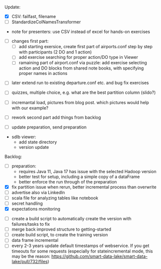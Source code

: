 Update:
- [x] CSV: failfast, filename 
- [ ] StandardizeColNamesTransformer
- note for presenters: use CSV instead of excel for hands-on exercises
- [ ] changes first part: 
   + [ ] add starting exersice, create first part of airports.conf step by step with participants (2 DO and 1 action)
    + [ ] add exercise searching for proper action/DO type in Viewer
  + [ ] ramaining part of airport.conf via puzzle: add exercise selecting action and DO blocks from shared note books, with specifying proper names in actions

+ [ ] later extend run to existing departure.conf etc. and bug fix exercises
- [ ] quizzes, multiple choice, e.g. what are the best partition column (slido?)
- [ ] incremantal load, pictures from blog post. which pictures would help with our example?
- [ ] rework second part add things from backlog

- [ ] update preparation, send preparation
- sdlb viewer: 
  + add state directory
  + version update

Backlog:
+ [ ] preparation:
  + requires Java 11, Java 17 has issue with the selected Hadoop version
  + better test for setup, including a simple copy of a dataFrame
  + better enforce the run through of the preparation
+ [x] fix partition issue when rerun, better incremental process than overwrite
+ [ ] advertise also via LinkedIn
+ [ ] scala file for analyzing tables like notebook
+ [ ] secret handling
+ [x] expectations monitoring
- [ ] create a build script to automatically create the version with failures/tasks to fix 
- [ ] merge back improved structure to getting-started
- [ ] create build script, to create the training version 
- [ ] data frame incremental 
- [ ] every 2-3 years update default timestamps of webservice. If you get timeouts for some requests (especially for stateincremental mode, this may be the reason: https://github.com/smart-data-lake/smart-data-lake/pull/732/files)
